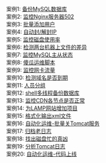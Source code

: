 
案例1: [备份MySQL数据库](https://github.com/zhaoxixc/shell20/blob/master/codes/1.md)
</br>
案例2: [监控Nginx服务器502](https://github.com/zhaoxixc/shell20/blob/master/codes/2.md)
</br>
案例3: [批量添加用户](https://github.com/zhaoxixc/shell20/blob/master/codes/3.md)
</br>
案例4: [自动封/解封IP](https://github.com/zhaoxixc/shell20/blob/master/codes/4.md)
</br>
案例5: [监控磁盘使用率](https://github.com/zhaoxixc/shell20/blob/master/codes/5.md)
</br>
案例6: [检测两台机器上文件的差异](https://github.com/zhaoxixc/shell20/blob/master/codes/6.md)
</br>
案例7: [监控MySQL主从状态](https://github.com/zhaoxixc/shell20/blob/master/codes/7.md)
</br>
案例8: [傻瓜运维脚本](https://github.com/zhaoxixc/shell20/blob/master/codes/8.md)
</br>
案例9: [监控网卡流量](https://github.com/zhaoxixc/shell20/blob/master/codes/9.md)
</br>
案例10: [检测域名是否到期](https://github.com/zhaoxixc/shell20/blob/master/codes/10.md)
</br>
案例11: [人员分组](https://github.com/zhaoxixc/shell20/blob/master/codes/11.md)
</br>
案例12: [shell多线程备份数据库](https://github.com/zhaoxixc/shell20/blob/master/codes/12.md)
</br>
案例13: [监控CDN各节点是否正常](https://github.com/zhaoxixc/shell20/blob/master/codes/13.md)
</br>
案例14: [为LAMP网站增加项目](https://github.com/zhaoxixc/shell20/blob/master/codes/14.md)
</br>
案例15: [格式化输出xml文件](https://github.com/zhaoxixc/shell20/blob/master/codes/15.md)
</br>
案例16: [自动化运维-批量关Tomcat服务](https://github.com/zhaoxixc/shell20/blob/master/codes/16.md)
</br>
案例17: [归档老日志](https://github.com/zhaoxixc/shell20/blob/master/codes/17.md)
</br>
案例18: [找出磁盘忙的真凶](https://github.com/zhaoxixc/shell20/blob/master/codes/18.md)
</br>
案例19: [分析Tomcat日志](https://github.com/zhaoxixc/shell20/blob/master/codes/19.md)
</br>
案例20: [自动化运维-代码上线](https://github.com/zhaoxixc/shell20/blob/master/codes/20.md)

